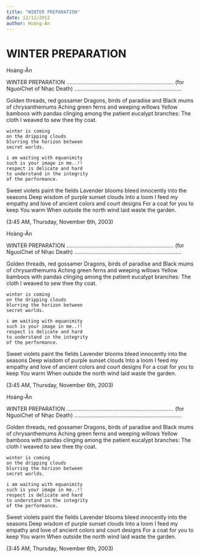 ```yaml
---
title: "WINTER PREPARATION"
date: 12/12/2012
author: Hoàng-Ân
---
```


# WINTER PREPARATION

Hoàng-Ân


WINTER PREPARATION
......................................................................
(for NguoiChet of Nhạc Death)
......................................................................


Golden threads, red gossamer
Dragons, birds of paradise and
Black mums of chrysanthemums
Aching green ferns and weeping willows
Yellow bamboos with pandas clinging among
the patient eucalypt branches:
The cloth I weaved to sew thee thy coat.

    winter is coming
    o­n the dripping clouds
    blurring the horizon between
    secret worlds.

    i am waiting with equanimity
    such is your image in me..!!
    respect is delicate and hard
    to understand in the integrity
    of the performance.

Sweet violets paint the fields
Lavender blooms bleed innocently into the seasons
Deep wisdom of purple sunset clouds
Into a loom I feed my empathy and love
of ancient colors and court designs
For a coat for you to
keep You warm
When outside the north wind laid waste the garden.

(3:45 AM, Thursday, November 6th, 2003)

Hoàng-Ân


WINTER PREPARATION
......................................................................
(for NguoiChet of Nhạc Death)
......................................................................


Golden threads, red gossamer
Dragons, birds of paradise and
Black mums of chrysanthemums
Aching green ferns and weeping willows
Yellow bamboos with pandas clinging among
the patient eucalypt branches:
The cloth I weaved to sew thee thy coat.

    winter is coming
    o­n the dripping clouds
    blurring the horizon between
    secret worlds.

    i am waiting with equanimity
    such is your image in me..!!
    respect is delicate and hard
    to understand in the integrity
    of the performance.

Sweet violets paint the fields
Lavender blooms bleed innocently into the seasons
Deep wisdom of purple sunset clouds
Into a loom I feed my empathy and love
of ancient colors and court designs
For a coat for you to
keep You warm
When outside the north wind laid waste the garden.

(3:45 AM, Thursday, November 6th, 2003)

Hoàng-Ân


WINTER PREPARATION
......................................................................
(for NguoiChet of Nhạc Death)
......................................................................


Golden threads, red gossamer
Dragons, birds of paradise and
Black mums of chrysanthemums
Aching green ferns and weeping willows
Yellow bamboos with pandas clinging among
the patient eucalypt branches:
The cloth I weaved to sew thee thy coat.

    winter is coming
    o­n the dripping clouds
    blurring the horizon between
    secret worlds.

    i am waiting with equanimity
    such is your image in me..!!
    respect is delicate and hard
    to understand in the integrity
    of the performance.

Sweet violets paint the fields
Lavender blooms bleed innocently into the seasons
Deep wisdom of purple sunset clouds
Into a loom I feed my empathy and love
of ancient colors and court designs
For a coat for you to
keep You warm
When outside the north wind laid waste the garden.

(3:45 AM, Thursday, November 6th, 2003)
